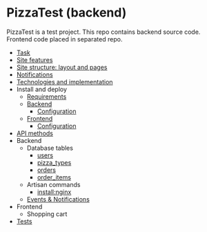 # PizzaTest (backend)

PizzaTest is a test project.
This repo contains backend source code.
Frontend code placed in separated repo.

* [Task](doc/task.md)
* [Site features](doc/features.md)
* [Site structure: layout and pages](doc/pages.md)
* [Notifications](doc/notifications.md)
* [Technologies and implementation](doc/tech.md)
* Install and deploy
    * [Requirements](doc/requirements.md)
    * [Backend](doc/backend/install.md)
        * [Configuration](doc/backend/config.md)
    * [Frontend](doc/frontend/install.md)
        * [Configuration](doc/frontend/config.md)
* [API methods](doc/api/README.md)
* Backend
    * Database tables
        * [users](doc/backend/tables/users.md)
        * [pizza_types](doc/backend/tables/pizza_types.md)
        * [orders](doc/backend/tables/orders.md)
        * [order_items](doc/backend/tables/order_items.md)
    * Artisan commands
        * [install:nginx](doc/backend/artisan/install_nginx.md)
    * [Events & Notifications](doc/backend/events/README.md)
* Frontend
    * Shopping cart
* [Tests](doc/tests.md)
